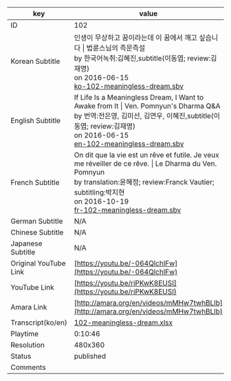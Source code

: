 |  key  |  value  |
|-------|---------|
| ID            | 102 |
| Korean Subtitle | 인생이 무상하고 꿈이라는데 이 꿈에서 깨고 싶습니다 \| 법륜스님의 즉문즉설<br>by 한국어녹취:김혜진,subtitle(이동엽; review:김재명)<br>on 2016-06-15<br>[ko-102-meaningless-dream.sbv](https://github.com/jungtosociety/dharma-qna/raw/master/sub/102/ko-102-meaningless-dream.sbv)<br>|
| English Subtitle | If Life Is a Meaningless Dream, I Want to Awake from It \| Ven. Pomnyun's Dharma Q&A<br>by 번역:전은영, 김미선, 김연우, 이혜진,subtitle(이동엽; review:김재명)<br>on 2016-06-15<br>[en-102-meaningless-dream.sbv](https://github.com/jungtosociety/dharma-qna/raw/master/sub/102/en-102-meaningless-dream.sbv)<br>|
| French Subtitle | On dit que la vie est un rêve et futile. Je veux me réveiller de ce rêve. \| Le Dharma du Ven. Pomnyun<br>by translation:윤혜정; review:Franck Vautier; subtitling:박지현<br>on 2016-10-19<br>[fr-102-meaningless-dream.sbv](https://github.com/jungtosociety/dharma-qna/raw/master/sub/102/fr-102-meaningless-dream.sbv)<br>|
| German Subtitle | N/A |
| Chinese Subtitle | N/A |
| Japanese Subtitle | N/A |
| Original YouTube Link  | [https://youtu.be/-064QlchlFw](https://youtu.be/-064QlchlFw) |
| YouTube Link  | [https://youtu.be/riPKwK8EUSI](https://youtu.be/riPKwK8EUSI) |
| Amara Link    | [http://amara.org/en/videos/mMHw7twhBLlb](http://amara.org/en/videos/mMHw7twhBLlb) |
| Transcript(ko/en) | [102-meaningless-dream.xlsx](https://github.com/jungtosociety/dharma-qna/raw/master/sub/102/102-meaningless-dream.xlsx) |
| Playtime | 0:10:46 |
| Resolution | 480x360|
| Status | published |
| Comments |  |
